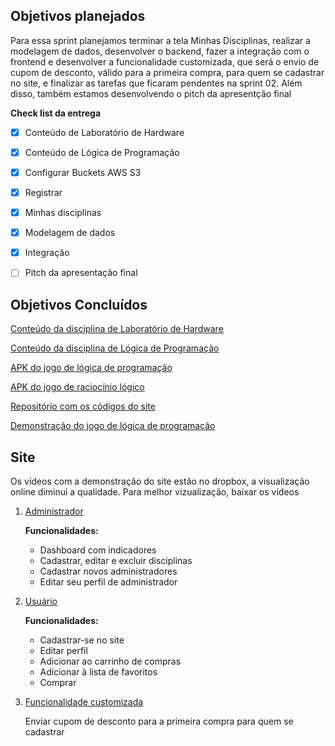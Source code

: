 ## Objetivos planejados
Para essa sprint planejamos terminar a tela Minhas Disciplinas, realizar a modelagem de dados, desenvolver o backend, fazer a integração com o frontend e desenvolver a funcionalidade customizada, que será o envio de cupom de desconto, válido para a primeira compra, para quem se cadastrar no site, e finalizar as tarefas que ficaram pendentes na sprint 02. Além disso, também estamos desenvolvendo o pitch da apresentção final


**Check list da entrega**
- [X] Conteúdo de Laboratório de Hardware
- [X] Conteúdo de Lógica de Programação
- [X] Configurar Buckets AWS S3
- [X] Registrar
- [X] Minhas disciplinas
- [X] Modelagem de dados
- [X] Integração
- [ ] Pitch da apresentação final



## Objetivos Concluídos

[Conteúdo da disciplina de Laboratório de Hardware](https://github.com/PI-Grupo-3/prot-tipo/blob/master/Conte%C3%BAdo%20das%20Disciplinas/Hardware.pdf)

[Conteúdo da disciplina de Lógica de Programação](https://github.com/PI-Grupo-3/prot-tipo/blob/master/Conte%C3%BAdo%20das%20Disciplinas/Conte%C3%BAdo%20L%C3%B3gica%20de%20programa%C3%A7%C3%A3o.pdf)

[APK do jogo de lógica de programação](https://github.com/PI-Grupo-3/prot-tipo/blob/master/APK%20dos%20jogos/Lightbot%20Code%20Hour_v1.1.6_apkpure.com.apk)

[APK do jogo de raciocínio lógico](https://github.com/PI-Grupo-3/prot-tipo/blob/master/APK%20dos%20jogos/Problemas%20de%20l%C3%B3gica_v1.0.4_apkpure.com.apk)

[Repositório com os códigos do site](https://github.com/PI-Grupo-3/e-scholar)

[Demonstração do jogo de lógica de programação](https://www.dropbox.com/s/wh3rt2cvfg83iwu/Jogo%20l%C3%B3gica%20de%20Programa%C3%A7%C3%A3o.3gpp?dl=0)

## Site

Os vídeos com a demonstração do site estão no dropbox, a visualização online diminui a qualidade. Para melhor vizualização, baixar os vídeos

1. [Administrador](https://www.dropbox.com/s/17nggg2d74vav0n/Adm.mp4?dl=0)

   **Funcionalidades:**
   * Dashboard com indicadores
   * Cadastrar, editar e excluir disciplinas
   * Cadastrar novos administradores 
   * Editar seu perfil de administrador


2. [Usuário]()

    **Funcionalidades:**
   * Cadastrar-se no site
   * Editar perfil
   * Adicionar ao carrinho de compras
   * Adicionar à lista de favoritos
   * Comprar
   

3. [Funcionalidade customizada]()

   Enviar cupom de desconto para a primeira compra para quem se cadastrar

